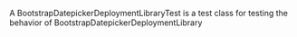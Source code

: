 A BootstrapDatepickerDeploymentLibraryTest is a test class for testing the behavior of BootstrapDatepickerDeploymentLibrary